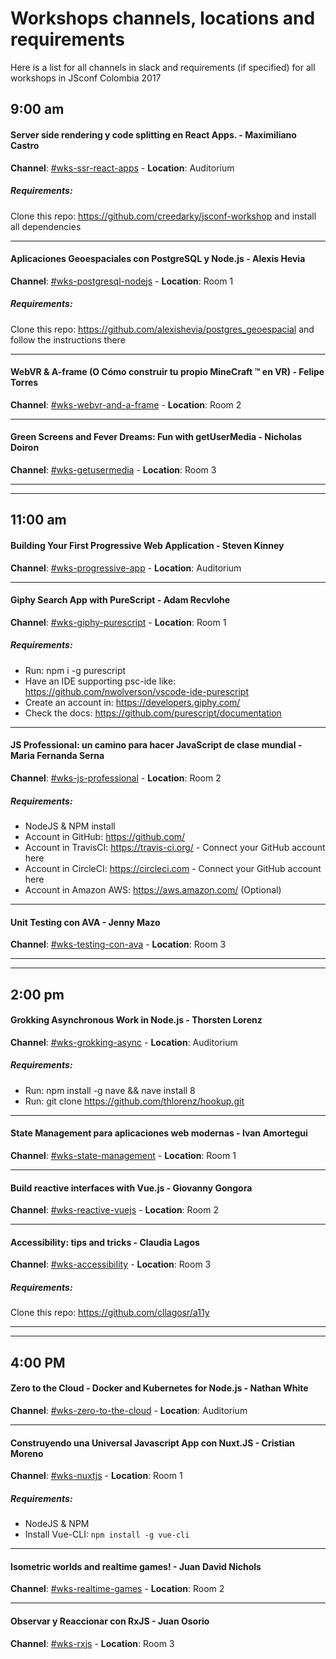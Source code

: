 # Workshops channels, locations and requirements

Here is a list for all channels in slack and requirements (if specified) for all workshops in JSconf Colombia 2017

## 9:00 am

#### Server side rendering y code splitting en React Apps. - Maximiliano Castro
__Channel__: [#wks-ssr-react-apps](https://jsconfco2017.slack.com/messages/C7SC0EJ20/) - __Location__: Auditorium
##### Requirements:
Clone this repo: https://github.com/creedarky/jsconf-workshop and install all dependencies

---

#### Aplicaciones Geoespaciales con PostgreSQL y Node.js - Alexis Hevia
__Channel__: [#wks-postgresql-nodejs](https://jsconfco2017.slack.com/messages/C7TD10JDD/) - __Location__: Room 1
##### Requirements:
Clone this repo: https://github.com/alexishevia/postgres_geoespacial and follow the instructions there

---

#### WebVR & A-frame (O Cómo construir tu propio MineCraft ™ en VR) - Felipe Torres
__Channel__: [#wks-webvr-and-a-frame](https://jsconfco2017.slack.com/messages/C7SAFM2H0/) - __Location__: Room 2

---

#### Green Screens and Fever Dreams: Fun with getUserMedia - Nicholas Doiron
__Channel__: [#wks-getusermedia](https://jsconfco2017.slack.com/messages/C7RQR14BB/) - __Location__: Room 3


---
---
## 11:00 am

#### Building Your First Progressive Web Application - Steven Kinney
__Channel__: [#wks-progressive-app](https://jsconfco2017.slack.com/messages/C7S8AV81H/) - __Location__: Auditorium

---

#### Giphy Search App with PureScript - Adam Recvlohe
__Channel__: [#wks-giphy-purescript](https://jsconfco2017.slack.com/messages/C7SEQ9T0D/) - __Location__: Room 1
##### Requirements:
* Run: npm i -g purescript
* Have an IDE supporting psc-ide like: https://github.com/nwolverson/vscode-ide-purescript
* Create an account in: https://developers.giphy.com/
* Check the docs: https://github.com/purescript/documentation

---

#### JS Professional: un camino para hacer JavaScript de clase mundial - Maria Fernanda Serna
__Channel__: [#wks-js-professional](https://jsconfco2017.slack.com/messages/C7SC50J8L/) - __Location__: Room 2
##### Requirements:
* NodeJS & NPM install
* Account in GitHub: https://github.com/
* Account in TravisCI: https://travis-ci.org/ - Connect your GitHub account here
* Account in CircleCI: https://circleci.com - Connect your GitHub account here
* Account in Amazon AWS: https://aws.amazon.com/ (Optional)

---

#### Unit Testing con AVA - Jenny Mazo
__Channel__: [#wks-testing-con-ava](https://jsconfco2017.slack.com/messages/C7RLUUN2U/) - __Location__: Room 3


---
---
## 2:00 pm

#### Grokking Asynchronous Work in Node.js - Thorsten Lorenz
__Channel__: [#wks-grokking-async](https://jsconfco2017.slack.com/messages/C7SAPM08J/) - __Location__: Auditorium
##### Requirements:
* Run: npm install -g nave && nave install 8
* Run: git clone https://github.com/thlorenz/hookup.git

---

#### State Management para aplicaciones web modernas - Ivan Amortegui
__Channel__: [#wks-state-management](https://jsconfco2017.slack.com/messages/C7RQWGXPT/) - __Location__: Room 1

---

#### Build reactive interfaces with Vue.js - Giovanny Gongora
__Channel__: [#wks-reactive-vuejs](https://jsconfco2017.slack.com/messages/C7RLVSEQG/) - __Location__: Room 2

---

#### Accessibility: tips and tricks - Claudia Lagos
__Channel__: [#wks-accessibility](https://jsconfco2017.slack.com/messages/C7SAQKMEW/) - __Location__: Room 3
##### Requirements:
Clone this repo: https://github.com/cllagosr/a11y

---
---
## 4:00 PM

#### Zero to the Cloud - Docker and Kubernetes for Node.js - Nathan White
__Channel__: [#wks-zero-to-the-cloud](https://jsconfco2017.slack.com/messages/C7SETC8VB/) - __Location__: Auditorium

---

#### Construyendo una Universal Javascript App con Nuxt.JS - Cristian Moreno
__Channel__: [#wks-nuxtjs](https://jsconfco2017.slack.com/messages/C7SAS3A74/) - __Location__: Room 1
##### Requirements:
* NodeJS & NPM
* Install Vue-CLI: `npm install -g vue-cli`

---

#### Isometric worlds and realtime games! - Juan David Nichols
__Channel__: [#wks-realtime-games](https://jsconfco2017.slack.com/messages/C7T7BK6KY/) - __Location__: Room 2

---

#### Observar y Reaccionar con RxJS - Juan Osorio
__Channel__: [#wks-rxjs](https://jsconfco2017.slack.com/messages/C7S8G5TNF/) - __Location__: Room 3
